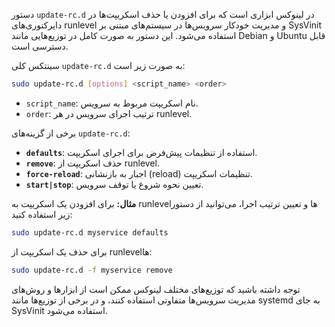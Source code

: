دستور `update-rc.d` در لینوکس ابزاری است که برای افزودن یا حذف اسکریپت‌ها در دایرکتوری‌های runlevel و مدیریت خودکار سرویس‌ها در سیستم‌های مبتنی بر SysVinit استفاده می‌شود. این دستور به صورت کامل در توزیع‌هایی مانند Debian و Ubuntu قابل دسترسی است.

سینتکس کلی `update-rc.d` به صورت زیر است:

```bash
sudo update-rc.d [options] <script_name> <order>
```

- `script_name`: نام اسکریپت مربوط به سرویس.
- `order`: ترتیب اجرای سرویس در هر runlevel.

برخی از گزینه‌های `update-rc.d`:

- **`defaults`**: استفاده از تنظیمات پیش‌فرض برای اجرای اسکریپت.
- **`remove`**: حذف اسکریپت از runlevel.
- **`force-reload`**: اجبار به بازنشانی (reload) تنظیمات اسکریپت.
- **`start|stop`**: تعیین نحوه شروع یا توقف سرویس.

**مثال:**
برای افزودن یک اسکریپت به runlevel‌ها و تعیین ترتیب اجرا، می‌توانید از دستور زیر استفاده کنید:

```bash
sudo update-rc.d myservice defaults
```

برای حذف یک اسکریپت از runlevel‌ها:

```bash
sudo update-rc.d -f myservice remove
```

توجه داشته باشید که توزیع‌های مختلف لینوکس ممکن است از ابزارها و روش‌های مدیریت سرویس‌ها متفاوتی استفاده کنند، و در برخی از توزیع‌ها مانند systemd به جای SysVinit استفاده می‌شود.
